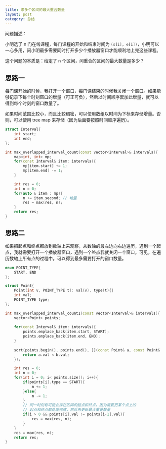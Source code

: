 ```yaml
---
title: 求多个区间的最大重合数量
layout: post
category: 总结
---
```


问题描述：

小明选了 n 门在线课程，每门课程的开始和结束时间为 `(s[i], e[i])`，小明可以一心多用，问小明最多需要同时打开多少个播放器窗口才能顺利地上完这些课程。 

这个问题的本质是：给定了 n 个区间，问重合的区间的最大数量是多少？


## 思路一

每门课开始的时候，我打开一个窗口，每门课结束的时候我关闭一个窗口。如果能够记录下每个时刻窗口的增量（可正可负），然后以时间顺序累加此增量，就可以得到每个时刻的窗口数量了。

如果时间范围比较小，而且比较稠密，可以使用数组以时间为下标来存储增量。否则，可以使用 tree map 来存储（因为后面要按照时间顺序遍历）。

```c++
struct Interval{
    int start;
    int end;
};

int max_overlapped_interval_count(const vector<Interval>& intervals){
    map<int, int> mp;
    for(const Interval& item: intervals){
        mp[item.start] += 1;
        mp[item.end] -= 1;
    }

    int res = 0;
    int n = 0;
    for(auto & item : mp){
        n += item.second; // 增量
        res = max(res, n);
    }
    return res;
}
```

## 思路二

如果把起点和终点都放到数轴上来观察，从数轴的最左边向右边遍历，遇到一个起点，我就需要打开一个播放器窗口，遇到一个终点我就关闭一个窗口。可见，在遍历数轴上所有点的过程中，可以得到最多需要打开的窗口数量。

```c++
enum POINT_TYPE{
    START, END
};

struct Point{
    Point(int v, POINT_TYPE t): val(v), type(t){}
    int val;
    POINT_TYPE type;
};

int max_overlapped_interval_count1(const vector<Interval>& intervals){
    vector<Point> points;
    
    for(const Interval& item: intervals){
        points.emplace_back(item.start, START);
        points.emplace_back(item.end, END);
    }
    
    sort(points.begin(), points.end(), [](const Point& a, const Point& b){
        return a.val < b.val;
    });

    int res = 0;
    int n = 0;
    for(int i = 0; i< points.size(); i++){
        if(points[i].type == START){
            n += 1;
        }else{
            n -= 1;
        }
        // 同一时刻有可能会存在区间的起点和终点，因为需要把某个点上的
        // 起点和终点都处理完成，然后再更新最大重叠数量
        if(i > 0 && points[i].val != points[i-1].val){
            res = max(res, n);
        }
    }
    res = max(res, n);
    return res;
}
```